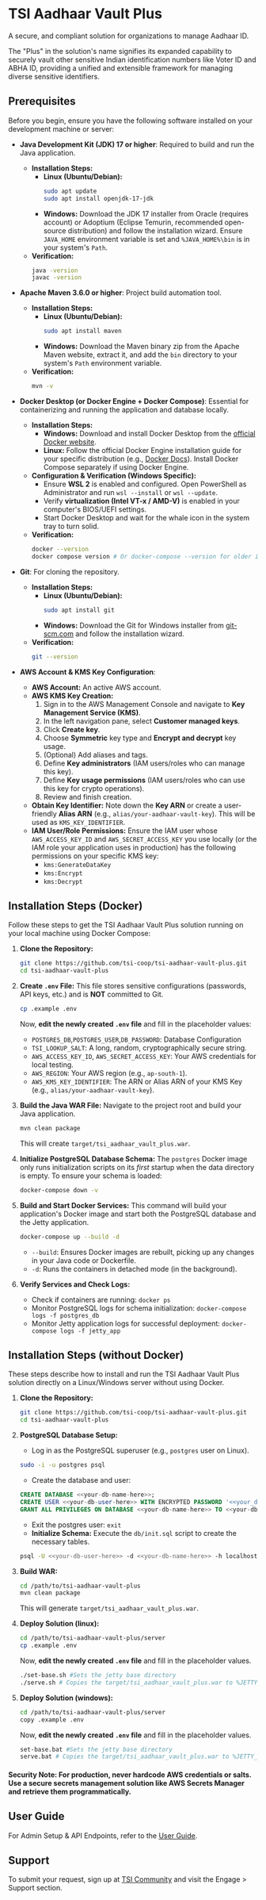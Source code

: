 # TSI Aadhaar Vault Plus

A secure, and compliant solution for organizations to manage Aadhaar ID.

The "Plus" in the solution's name signifies its expanded capability to securely vault other sensitive Indian identification numbers like Voter ID and ABHA ID, providing a unified and extensible framework for managing diverse sensitive identifiers.

## Prerequisites

Before you begin, ensure you have the following software installed on your development machine or server:

* **Java Development Kit (JDK) 17 or higher**: Required to build and run the Java application.
    * **Installation Steps:**
        * **Linux (Ubuntu/Debian):**
            ```bash
            sudo apt update
            sudo apt install openjdk-17-jdk
            ```
        * **Windows:** Download the JDK 17 installer from Oracle (requires account) or Adoptium (Eclipse Temurin, recommended open-source distribution) and follow the installation wizard. Ensure `JAVA_HOME` environment variable is set and `%JAVA_HOME%\bin` is in your system's `Path`.
    * **Verification:**
        ```bash
        java -version
        javac -version
        ```

* **Apache Maven 3.6.0 or higher**: Project build automation tool.
    * **Installation Steps:**
        * **Linux (Ubuntu/Debian):**
            ```bash
            sudo apt install maven
            ```
        * **Windows:** Download the Maven binary zip from the Apache Maven website, extract it, and add the `bin` directory to your system's `Path` environment variable.
    * **Verification:**
        ```bash
        mvn -v
        ```

* **Docker Desktop (or Docker Engine + Docker Compose)**: Essential for containerizing and running the application and database locally.
    * **Installation Steps:**
        * **Windows:** Download and install Docker Desktop from the [official Docker website](https://www.docker.com/products/docker-desktop/).
        * **Linux:** Follow the official Docker Engine installation guide for your specific distribution (e.g., [Docker Docs](https://docs.docker.com/engine/install/)). Install Docker Compose separately if using Docker Engine.
    * **Configuration & Verification (Windows Specific):**
        * Ensure **WSL 2** is enabled and configured. Open PowerShell as Administrator and run `wsl --install` or `wsl --update`.
        * Verify **virtualization (Intel VT-x / AMD-V)** is enabled in your computer's BIOS/UEFI settings.
        * Start Docker Desktop and wait for the whale icon in the system tray to turn solid.
    * **Verification:**
        ```bash
        docker --version
        docker compose version # Or docker-compose --version for older installations
        ```

* **Git**: For cloning the repository.
    * **Installation Steps:**
        * **Linux (Ubuntu/Debian):**
            ```bash
            sudo apt install git
            ```
        * **Windows:** Download the Git for Windows installer from [git-scm.com](https://git-scm.com/download/win) and follow the installation wizard.
    * **Verification:**
        ```bash
        git --version
        ```

* **AWS Account & KMS Key Configuration**:
    * **AWS Account:** An active AWS account.
    * **AWS KMS Key Creation:**
        1.  Sign in to the AWS Management Console and navigate to **Key Management Service (KMS)**.
        2.  In the left navigation pane, select **Customer managed keys**.
        3.  Click **Create key**.
        4.  Choose **Symmetric** key type and **Encrypt and decrypt** key usage.
        5.  (Optional) Add aliases and tags.
        6.  Define **Key administrators** (IAM users/roles who can manage this key).
        7.  Define **Key usage permissions** (IAM users/roles who can use this key for crypto operations).
        8.  Review and finish creation.
    * **Obtain Key Identifier:** Note down the **Key ARN** or create a user-friendly **Alias ARN** (e.g., `alias/your-aadhaar-vault-key`). This will be used as `KMS_KEY_IDENTIFIER`.
    * **IAM User/Role Permissions:** Ensure the IAM user whose `AWS_ACCESS_KEY_ID` and `AWS_SECRET_ACCESS_KEY` you use locally (or the IAM role your application uses in production) has the following permissions on your specific KMS key:
        * `kms:GenerateDataKey`
        * `kms:Encrypt`
        * `kms:Decrypt`

## Installation Steps (Docker)

Follow these steps to get the TSI Aadhaar Vault Plus solution running on your local machine using Docker Compose:

1.  **Clone the Repository:**
    ```bash
    git clone https://github.com/tsi-coop/tsi-aadhaar-vault-plus.git
    cd tsi-aadhaar-vault-plus
    ```

2.  **Create `.env` File:**
    This file stores sensitive configurations (passwords, API keys, etc.) and is **NOT** committed to Git.
    ```bash
    cp .example .env
    ```
    Now, **edit the newly created `.env` file** and fill in the placeholder values:
    * `POSTGRES_DB`,`POSTGRES_USER`,`DB_PASSWORD`: Database Configuration
    * `TSI_LOOKUP_SALT`: A long, random, cryptographically secure string.
    * `AWS_ACCESS_KEY_ID`, `AWS_SECRET_ACCESS_KEY`: Your AWS credentials for local testing.
    * `AWS_REGION`: Your AWS region (e.g., `ap-south-1`).
    * `AWS_KMS_KEY_IDENTIFIER`: The ARN or Alias ARN of your KMS Key (e.g., `alias/your-aadhaar-vault-key`).

3.  **Build the Java WAR File:**
    Navigate to the project root and build your Java application.
    ```bash
    mvn clean package
    ```
    This will create `target/tsi_aadhaar_vault_plus.war`.

4.  **Initialize PostgreSQL Database Schema:**
    The `postgres` Docker image only runs initialization scripts on its *first* startup when the data directory is empty. To ensure your schema is loaded:
    ```bash
    docker-compose down -v 
    ```

5.  **Build and Start Docker Services:**
    This command will build your application's Docker image and start both the PostgreSQL database and the Jetty application.
    ```bash
    docker-compose up --build -d
    ```
    * `--build`: Ensures Docker images are rebuilt, picking up any changes in your Java code or Dockerfile.
    * `-d`: Runs the containers in detached mode (in the background).

6.  **Verify Services and Check Logs:**
    * Check if containers are running: `docker ps`
    * Monitor PostgreSQL logs for schema initialization: `docker-compose logs -f postgres_db`
    * Monitor Jetty application logs for successful deployment: `docker-compose logs -f jetty_app`

## Installation Steps (without Docker)

These steps describe how to install and run the TSI Aadhaar Vault Plus solution directly on a Linux/Windows server without using Docker.

1.   **Clone the Repository:**
     ```bash
     git clone https://github.com/tsi-coop/tsi-aadhaar-vault-plus.git
     cd tsi-aadhaar-vault-plus
     ```

2.  **PostgreSQL Database Setup:**
    * Log in as the PostgreSQL superuser (e.g., `postgres` user on Linux).
    ```bash
    sudo -i -u postgres psql
    ```
    * Create the database and user:
    ```sql
    CREATE DATABASE <<your-db-name-here>>;
    CREATE USER <<your-db-user-here>> WITH ENCRYPTED PASSWORD '<<your_db_password_here>>';
    GRANT ALL PRIVILEGES ON DATABASE <<your-db-name-here>> TO <<your-db-user-here>>;
    ```
    * Exit the postgres user: `exit`
    * **Initialize Schema:** Execute the `db/init.sql` script to create the necessary tables.
    ```bash
    psql -U <<your-db-user-here>> -d <<your-db-name-here>> -h localhost -f /path/to/tsi-aadhaar-vault-plus/db/init.sql
    ```

3.  **Build WAR:**
    ```bash
    cd /path/to/tsi-aadhaar-vault-plus
    mvn clean package
    ```
    This will generate `target/tsi_aadhaar_vault_plus.war`.

4.  **Deploy Solution (linux):**
    ```bash
    cd /path/to/tsi-aadhaar-vault-plus/server
    cp .example .env
    ```
    Now, **edit the newly created `.env` file** and fill in the placeholder values.
   
    ```bash
    ./set-base.sh #Sets the jetty base directory
    ./serve.sh # Copies the target/tsi_aadhaar_vault_plus.war to %JETTY_BASE%/webapps/ROOT.wat. Starts the server in 8080
    ```
5. **Deploy Solution (windows):**
   ```bash
   cd /path/to/tsi-aadhaar-vault-plus/server
   copy .example .env
   ```
   Now, **edit the newly created `.env` file** and fill in the placeholder values.
   
   ```bash
   set-base.bat #Sets the jetty base directory
   serve.bat # Copies the target/tsi_aadhaar_vault_plus.war to %JETTY_BASE%/webapps/ROOT.wat. Starts the server in 8080
   ```
####  **Security Note:** For production, **never hardcode AWS credentials or salts**. Use a secure secrets management solution like AWS Secrets Manager and retrieve them programmatically.

## User Guide

For Admin Setup & API Endpoints, refer to the [User Guide](https://github.com/tsi-cooperative/tsi-aadhaar-vault-plus/blob/main/docs/_TSI%20Aadhaar%20Vault%20Plus%20-%20User%20Guide.pdf).

## Support

To submit your request, sign up at [TSI Community](https://tsicoop.org) and visit the Engage > Support section.
